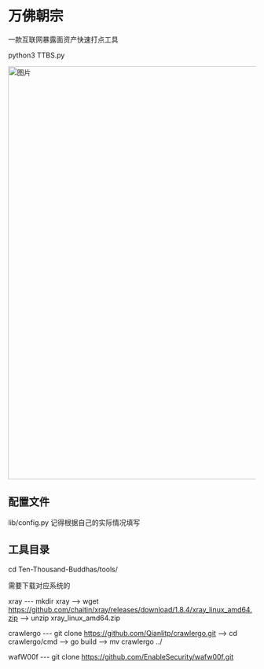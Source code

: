 # 万佛朝宗


一款互联网暴露面资产快速打点工具


python3 TTBS.py

<img width="840" alt="图片" src="https://user-images.githubusercontent.com/69495405/173049358-3d5a7cb9-2307-44ac-88f6-4f43c0f88c65.png">


## 配置文件

lib/config.py
记得根据自己的实际情况填写

## 工具目录

cd Ten-Thousand-Buddhas/tools/

需要下载对应系统的

xray --- mkdir xray --> wget https://github.com/chaitin/xray/releases/download/1.8.4/xray_linux_amd64.zip --> unzip xray_linux_amd64.zip

crawlergo --- git clone https://github.com/Qianlitp/crawlergo.git --> cd crawlergo/cmd --> go build --> mv crawlergo ../

wafW00f --- git clone https://github.com/EnableSecurity/wafw00f.git




